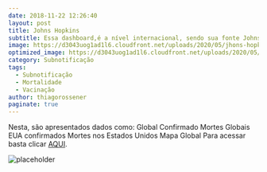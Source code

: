 ```yaml
---
date: 2018-11-22 12:26:40
layout: post
title: Johns Hopkins
subtitle: Essa dashboard,é a nível internacional, sendo sua fonte Johns Hopkins.
image: https://d3043uog1ad1l6.cloudfront.net/uploads/2020/05/jhons-hopkins.jpg
optimized_image: https://d3043uog1ad1l6.cloudfront.net/uploads/2020/05/jhons-hopkins.jpg
category: Subnotificação
tags:
  - Subnotificação
  - Mortalidade
  - Vacinação
author: thiagorossener
paginate: true
---
```


Nesta, são apresentados dados como:
Global Confirmado
Mortes Globais
EUA confirmados
Mortes nos Estados Unidos
Mapa Global
Para acessar basta clicar [AQUI](https://coronavirus.jhu.edu/map.html).

![placeholder](https://www.gislounge.com/wp-content/uploads/2020/04/covid-19-map-johns-hopkins-1.png "Large example image")











